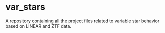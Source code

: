 # var_stars
A repository containing all the project files related to variable star behavior based on LINEAR and ZTF data.
